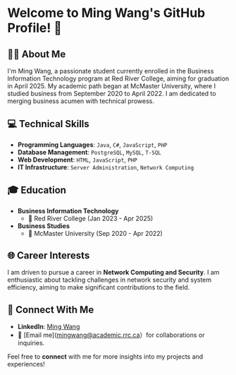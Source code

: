 # Welcome to Ming Wang's GitHub Profile! 🌟

## 🙋‍♂️ About Me
I'm Ming Wang, a passionate student currently enrolled in the Business Information Technology program at Red River College, aiming for graduation in April 2025. My academic path began at McMaster University, where I studied business from September 2020 to April 2022. I am dedicated to merging business acumen with technical prowess.

## 💻 Technical Skills
- **Programming Languages**: `Java`, `C#`, `JavaScript`, `PHP`
- **Database Management**: `PostgreSQL`, `MySQL`, `T-SQL`
- **Web Development**: `HTML`, `JavaScript`, `PHP`
- **IT Infrastructure**: `Server Administration`, `Network Computing`

## 🎓 Education
- **Business Information Technology**
  - 🏫 Red River College (Jan 2023 - Apr 2025)
- **Business Studies**
  - 🏫 McMaster University (Sep 2020 - Apr 2022)

## 🌐 Career Interests
I am driven to pursue a career in **Network Computing and Security**. I am enthusiastic about tackling challenges in network security and system efficiency, aiming to make significant contributions to the field.

## 🔗 Connect With Me
- **LinkedIn**: [Ming Wang](https://www.linkedin.com/in/wangm236)
- 📧 [Email me](mingwang@academic.rrc.ca）for collaborations or inquiries.

Feel free to **connect** with me for more insights into my projects and experiences!


